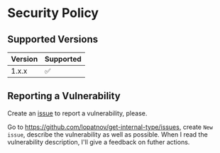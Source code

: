 # Security Policy

## Supported Versions

| Version | Supported          |
| ------- | ------------------ |
| 1.x.x   | :white_check_mark: |

## Reporting a Vulnerability

Create an [issue][issue] to report a vulnerability, please.

Go to <https://github.com/lopatnov/get-internal-type/issues>, create `New issue`, describe the vulnerability as well as possible. When I read the vulnerability description, I'll give a feedback on futher actions.

[issue]: https://github.com/lopatnov/get-internal-type/issues
